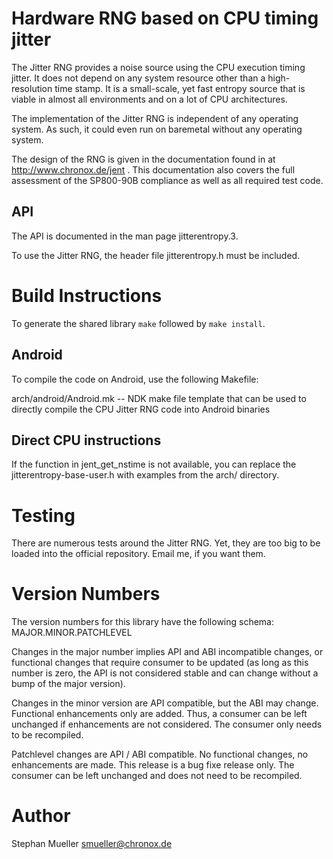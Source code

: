 Hardware RNG based on CPU timing jitter
=======================================

The Jitter RNG provides a noise source using the CPU execution timing jitter.
It does not depend on any system resource other than a high-resolution time
stamp. It is a small-scale, yet fast entropy source that is viable in almost
all environments and on a lot of CPU architectures.

The implementation of the Jitter RNG is independent of any operating system.
As such, it could even run on baremetal without any operating system.

The design of the RNG is given in the documentation found in at
http://www.chronox.de/jent . This documentation also covers the full
assessment of the SP800-90B compliance as well as all required test code.

API
---

The API is documented in the man page jitterentropy.3.

To use the Jitter RNG, the header file jitterentropy.h must be included.

Build Instructions
==================

To generate the shared library `make` followed by `make install`.

Android
-------

To compile the code on Android, use the following Makefile:

arch/android/Android.mk	-- NDK make file template that can be used to directly
			   compile the CPU Jitter RNG code into Android binaries

Direct CPU instructions
-----------------------

If the function in jent_get_nstime is not available, you can replace the
jitterentropy-base-user.h with examples from the arch/ directory.

Testing
=======

There are numerous tests around the Jitter RNG. Yet, they are too big to be
loaded into the official repository. Email me, if you want them.

Version Numbers
===============
The version numbers for this library have the following schema:
MAJOR.MINOR.PATCHLEVEL

Changes in the major number implies API and ABI incompatible changes, or
functional changes that require consumer to be updated (as long as this
number is zero, the API is not considered stable and can change without a
bump of the major version).

Changes in the minor version are API compatible, but the ABI may change.
Functional enhancements only are added. Thus, a consumer can be left
unchanged if enhancements are not considered. The consumer only needs to
be recompiled.

Patchlevel changes are API / ABI compatible. No functional changes, no
enhancements are made. This release is a bug fixe release only. The
consumer can be left unchanged and does not need to be recompiled.

Author
======
Stephan Mueller <smueller@chronox.de>
